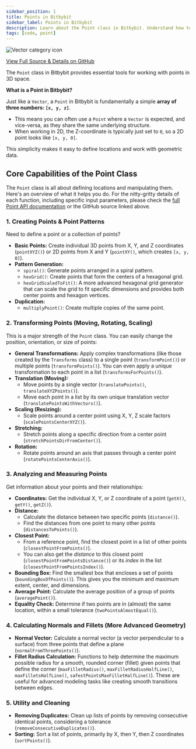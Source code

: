 ```yaml
---
sidebar_position: 1
title: Points in Bitbybit
sidebar_label: Points in Bitbybit
description: Learn about the Point class in Bitbybit. Understand how to create, transform, and analyze points in your 3D projects.
tags: [code, point]
---
```


<img 
  class="category-icon-small" 
  src="https://s.bitbybit.dev/assets/icons/white/point-icon.svg" 
  alt="Vector category icon" 
  title="Vector category icon" /> 

[View Full Source & Details on GitHub](https://github.com/bitbybit-dev/bitbybit/blob/master/packages/dev/base/lib/api/services/point.ts)

The `Point` class in Bitbybit provides essential tools for working with points in 3D space.

**What is a Point in Bitbybit?**

Just like a `Vector`, a `Point` in Bitbybit is fundamentally a simple **array of three numbers: `[x, y, z]`**.
*   This means you can often use a `Point` where a `Vector` is expected, and vice-versa, as they share the same underlying structure.
*   When working in 2D, the Z-coordinate is typically just set to `0`, so a 2D point looks like `[x, y, 0]`.

This simplicity makes it easy to define locations and work with geometric data.

## Core Capabilities of the Point Class

The `Point` class is all about defining locations and manipulating them. Here's an overview of what it helps you do. For the nitty-gritty details of each function, including specific input parameters, please check the [full Point API documentation](https://docs.bitbybit.dev/classes/Bit.Point.html) or the GitHub source linked above.

### 1. Creating Points & Point Patterns

Need to define a point or a collection of points?
*   **Basic Points:** Create individual 3D points from X, Y, and Z coordinates (`pointXYZ()`) or 2D points from X and Y (`pointXY()`, which creates `[x, y, 0]`).
*   **Pattern Generation:**
    *   `spiral()`: Generate points arranged in a spiral pattern.
    *   `hexGrid()`: Create points that form the centers of a hexagonal grid.
    *   `hexGridScaledToFit()`: A more advanced hexagonal grid generator that can scale the grid to fit specific dimensions and provides both center points and hexagon vertices.
*   **Duplication:**
    *   `multiplyPoint()`: Create multiple copies of the same point.

### 2. Transforming Points (Moving, Rotating, Scaling)

This is a major strength of the `Point` class. You can easily change the position, orientation, or size of points:
*   **General Transformations:** Apply complex transformations (like those created by the `Transforms` class) to a single point (`transformPoint()`) or multiple points (`transformPoints()`). You can even apply a unique transformation to each point in a list (`transformsForPoints()`).
*   **Translation (Moving):**
    *   Move points by a single vector (`translatePoints()`, `translateXYZPoints()`).
    *   Move each point in a list by its own unique translation vector (`translatePointsWithVectors()`).
*   **Scaling (Resizing):**
    *   Scale points around a center point using X, Y, Z scale factors (`scalePointsCenterXYZ()`).
*   **Stretching:**
    *   Stretch points along a specific direction from a center point (`stretchPointsDirFromCenter()`).
*   **Rotation:**
    *   Rotate points around an axis that passes through a center point (`rotatePointsCenterAxis()`).

### 3. Analyzing and Measuring Points

Get information about your points and their relationships:
*   **Coordinates:** Get the individual X, Y, or Z coordinate of a point (`getX()`, `getY()`, `getZ()`).
*   **Distance:**
    *   Calculate the distance between two specific points (`distance()`).
    *   Find the distances from one point to many other points (`distancesToPoints()`).
*   **Closest Point:**
    *   From a reference point, find the closest point in a list of other points (`closestPointFromPoints()`).
    *   You can also get the *distance* to this closest point (`closestPointFromPointsDistance()`) or its *index* in the list (`closestPointFromPointsIndex()`).
*   **Bounding Box:** Find the smallest box that encloses a set of points (`boundingBoxOfPoints()`). This gives you the minimum and maximum extent, center, and dimensions.
*   **Average Point:** Calculate the average position of a group of points (`averagePoint()`).
*   **Equality Check:** Determine if two points are in (almost) the same location, within a small tolerance (`twoPointsAlmostEqual()`).

### 4. Calculating Normals and Fillets (More Advanced Geometry)

*   **Normal Vector:** Calculate a normal vector (a vector perpendicular to a surface) from three points that define a plane (`normalFromThreePoints()`).
*   **Fillet Radius Calculation:** Functions to help determine the maximum possible radius for a smooth, rounded corner (fillet) given points that define the corner (`maxFilletRadius()`, `maxFilletRadiusHalfLine()`, `maxFilletsHalfLine()`, `safestPointsMaxFilletHalfLine()`). These are useful for advanced modeling tasks like creating smooth transitions between edges.

### 5. Utility and Cleaning

*   **Removing Duplicates:** Clean up lists of points by removing consecutive identical points, considering a tolerance (`removeConsecutiveDuplicates()`).
*   **Sorting:** Sort a list of points, primarily by X, then Y, then Z coordinates (`sortPoints()`).
